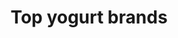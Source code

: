 ---
layout: default
title:  "Top yogurt brands"
permalink: /top-yogurt-brands
tags: [yogurt, brands]
---